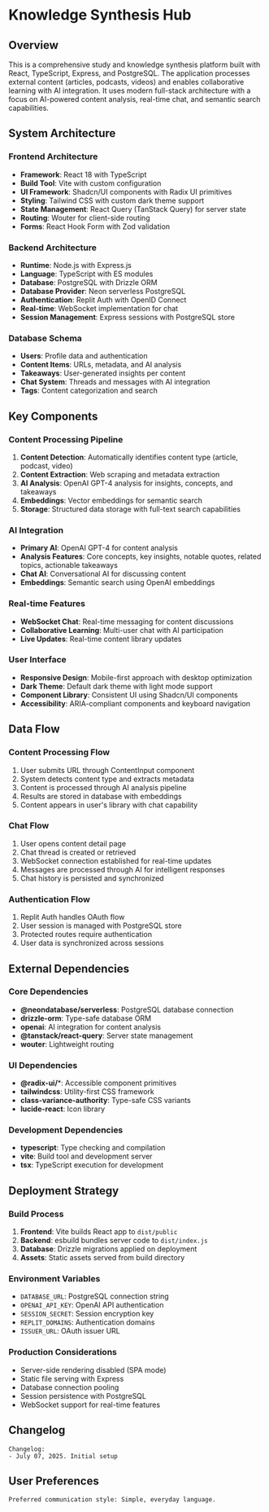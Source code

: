 # Knowledge Synthesis Hub

## Overview

This is a comprehensive study and knowledge synthesis platform built with React, TypeScript, Express, and PostgreSQL. The application processes external content (articles, podcasts, videos) and enables collaborative learning with AI integration. It uses modern full-stack architecture with a focus on AI-powered content analysis, real-time chat, and semantic search capabilities.

## System Architecture

### Frontend Architecture
- **Framework**: React 18 with TypeScript
- **Build Tool**: Vite with custom configuration
- **UI Framework**: Shadcn/UI components with Radix UI primitives
- **Styling**: Tailwind CSS with custom dark theme support
- **State Management**: React Query (TanStack Query) for server state
- **Routing**: Wouter for client-side routing
- **Forms**: React Hook Form with Zod validation

### Backend Architecture
- **Runtime**: Node.js with Express.js
- **Language**: TypeScript with ES modules
- **Database**: PostgreSQL with Drizzle ORM
- **Database Provider**: Neon serverless PostgreSQL
- **Authentication**: Replit Auth with OpenID Connect
- **Real-time**: WebSocket implementation for chat
- **Session Management**: Express sessions with PostgreSQL store

### Database Schema
- **Users**: Profile data and authentication
- **Content Items**: URLs, metadata, and AI analysis
- **Takeaways**: User-generated insights per content
- **Chat System**: Threads and messages with AI integration
- **Tags**: Content categorization and search

## Key Components

### Content Processing Pipeline
1. **Content Detection**: Automatically identifies content type (article, podcast, video)
2. **Content Extraction**: Web scraping and metadata extraction
3. **AI Analysis**: OpenAI GPT-4 analysis for insights, concepts, and takeaways
4. **Embeddings**: Vector embeddings for semantic search
5. **Storage**: Structured data storage with full-text search capabilities

### AI Integration
- **Primary AI**: OpenAI GPT-4 for content analysis
- **Analysis Features**: Core concepts, key insights, notable quotes, related topics, actionable takeaways
- **Chat AI**: Conversational AI for discussing content
- **Embeddings**: Semantic search using OpenAI embeddings

### Real-time Features
- **WebSocket Chat**: Real-time messaging for content discussions
- **Collaborative Learning**: Multi-user chat with AI participation
- **Live Updates**: Real-time content library updates

### User Interface
- **Responsive Design**: Mobile-first approach with desktop optimization
- **Dark Theme**: Default dark theme with light mode support
- **Component Library**: Consistent UI using Shadcn/UI components
- **Accessibility**: ARIA-compliant components and keyboard navigation

## Data Flow

### Content Processing Flow
1. User submits URL through ContentInput component
2. System detects content type and extracts metadata
3. Content is processed through AI analysis pipeline
4. Results are stored in database with embeddings
5. Content appears in user's library with chat capability

### Chat Flow
1. User opens content detail page
2. Chat thread is created or retrieved
3. WebSocket connection established for real-time updates
4. Messages are processed through AI for intelligent responses
5. Chat history is persisted and synchronized

### Authentication Flow
1. Replit Auth handles OAuth flow
2. User session is managed with PostgreSQL store
3. Protected routes require authentication
4. User data is synchronized across sessions

## External Dependencies

### Core Dependencies
- **@neondatabase/serverless**: PostgreSQL database connection
- **drizzle-orm**: Type-safe database ORM
- **openai**: AI integration for content analysis
- **@tanstack/react-query**: Server state management
- **wouter**: Lightweight routing

### UI Dependencies
- **@radix-ui/***: Accessible component primitives
- **tailwindcss**: Utility-first CSS framework
- **class-variance-authority**: Type-safe CSS variants
- **lucide-react**: Icon library

### Development Dependencies
- **typescript**: Type checking and compilation
- **vite**: Build tool and development server
- **tsx**: TypeScript execution for development

## Deployment Strategy

### Build Process
1. **Frontend**: Vite builds React app to `dist/public`
2. **Backend**: esbuild bundles server code to `dist/index.js`
3. **Database**: Drizzle migrations applied on deployment
4. **Assets**: Static assets served from build directory

### Environment Variables
- `DATABASE_URL`: PostgreSQL connection string
- `OPENAI_API_KEY`: OpenAI API authentication
- `SESSION_SECRET`: Session encryption key
- `REPLIT_DOMAINS`: Authentication domains
- `ISSUER_URL`: OAuth issuer URL

### Production Considerations
- Server-side rendering disabled (SPA mode)
- Static file serving with Express
- Database connection pooling
- Session persistence with PostgreSQL
- WebSocket support for real-time features

## Changelog

```
Changelog:
- July 07, 2025. Initial setup
```

## User Preferences

```
Preferred communication style: Simple, everyday language.
```